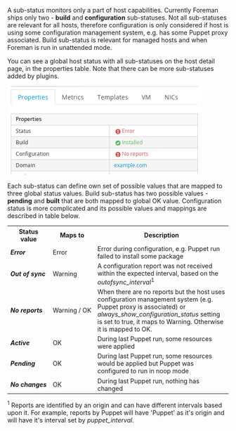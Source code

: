 A sub-status monitors only a part of host capabilities. Currently Foreman ships
only two - **build** and **configuration** sub-statuses. Not all sub-statuses
are relevant for all hosts, therefore configuration is only considered if host
is using some configuration management system, e.g. has some Puppet proxy
associated. Build sub-status is relevant for managed hosts and when Foreman is
run in unattended mode.

You can see a global host status with all sub-statuses on the host detail page,
in the properties table. Note that there can be more sub-statuses added by
plugins.

![All statuses](/static/images/screenshots/4.9.2_all_statuses.png)

Each sub-status can define own set of possible values that are mapped to three
global status values. Build sub-status has two possible values - **pending**
and **built** that are both mapped to global OK value. Configuration status
is more complicated and its possible values and mappings are described in table
below.

<table class="table table-bordered table-condensed">
    <tbody>
        <tr>
          <th>Status value</th>
          <th>Maps to</th>
          <th>Description</th>
        </tr>
        <tr>
          <td><strong><em>Error</em></strong></td>
          <td>Error</td>
          <td>Error during configuration, e.g. Puppet run failed to install some package</td>
        </tr>
        <tr>
          <td><strong><em>Out&nbsp;of&nbsp;sync</em></strong></td>
          <td>Warning</td>
          <td>A configuration report was not received within the expected interval, based on the <em>outofsync_interval</em><sup>1</sup></td>
        </tr>
        <tr>
          <td><strong><em>No&nbsp;reports</em></strong></td>
          <td>Warning&nbsp;/&nbsp;OK</td>
          <td>When there are no reports but the host uses configuration management system (e.g. Puppet proxy is associated) or <em>always_show_configuration_status</em> setting is set to true, it maps to Warning. Otherwise it is mapped to OK.</td>
        </tr>
        <tr>
          <td><strong><em>Active</em></strong></td>
          <td>OK</td>
          <td>During last Puppet run, some resources were applied</td>
        </tr>
        <tr>
          <td><strong><em>Pending</em></strong></td>
          <td>OK</td>
          <td>During last Puppet run, some resources would be applied but Puppet was configured to run in noop mode</td>
        </tr>
        <tr>
          <td><strong><em>No&nbsp;changes</em></strong></td>
          <td>OK</td>
          <td>During last Puppet run, nothing has changed</td>
        </tr>
    </tbody>
</table>

<sup>1</sup> Reports are identified by an origin and can have different intervals based upon it. For example, reports by Puppet will have 'Puppet' as it's origin and will have it's interval set by <em>puppet_interval</em>.
